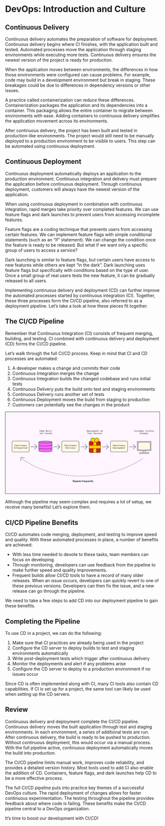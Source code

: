 # DevOps: Introduction and Culture

## Continuous Delivery

Continuous delivery automates the preparation of software for deployment. Continuous delivery begins where CI finishes, with the application built and tested. Automated processes move the application through staging environments while executing more tests. Continuous delivery ensures the newest version of the project is ready for production.

When the application moves between environments, the differences in how those environments were configured can cause problems. For example, code may build in a development environment but break in staging. These breakages could be due to differences in dependency versions or other issues.

A practice called containerization can reduce these differences. Containerization packages the application and its dependencies into a container. This packaging allows the entire container to migrate between environments with ease. Adding containers to continuous delivery simplifies the application movement across its environments.

After continuous delivery, the project has been built and tested in production-like environments. The project would still need to be manually deployed to a production environment to be visible to users. This step can be automated using continuous deployment.

## Continuous Deployment

Continuous deployment automatically deploys an application to the production environment. Continuous integration and delivery must prepare the application before continuous deployment. Through continuous deployment, customers will always have the newest version of the application.

When using continuous deployment in combination with continuous integration, rapid merges take priority over completed features. We can use feature flags and dark launches to prevent users from accessing incomplete features.

Feature flags are a coding technique that prevents users from accessing certain features. We can implement feature flags with simple conditional statements (such as an “if” statement). We can change the condition once the feature is ready to be released. But what if we want only a specific group of users to access a service?

Dark launching is similar to feature flags, but certain users have access to new features while others are kept “in the dark”. Dark launching uses feature flags but specifically with conditions based on the type of user. Once a small group of real users tests the new feature, it can be gradually released to all users.

Implementing continuous delivery and deployment (CD) can further improve the automated processes started by continuous integration (CI). Together, these three processes form the CI/CD pipeline, also referred to as a deployment pipeline. Let’s take a look at how these pieces fit together.

## The CI/CD Pipeline

Remember that Continuous Integration (CI) consists of frequent merging, building, and testing. CI combined with continuous delivery and deployment (CD) forms the CI/CD pipeline.

Let’s walk through the full CI/CD process. Keep in mind that CI and CD processes are automated:
1. A developer makes a change and commits their code
2. Continuous Integration merges the change
3. Continuous Integration builds the changed codebase and runs initial tests
4. Continuous Delivery puts the build onto test and staging environments
5. Continuous Delivery runs another set of tests
6. Continuous Deployment moves the build from staging to production
7. Customers can potentially see the changes in the product

![](./img/ci-cd-1.svg)

Although the pipeline may seem complex and requires a lot of setup, we receive many benefits! Let’s explore them.

## CI/CD Pipeline Benefits

CI/CD automates code merging, deployment, and testing to improve speed and quality. With these automated processes in place, a number of benefits are achieved:
* With less time needed to devote to these tasks, team members can focus on developing.
* Through monitoring, developers can use feedback from the pipeline to make further speed and quality improvements.
* Frequent builds allow CI/CD tools to have a record of many older releases. When an issue occurs, developers can quickly revert to one of these previous versions. Developers can then fix the issue, and a new release can go through the pipeline.

We need to take a few steps to add CD into our deployment pipeline to gain these benefits.

## Completing the Pipeline

To use CD in a project, we can do the following:
1. Make sure that CI practices are already being used in the project
2. Configure the CD server to deploy builds to test and staging environments automatically
3. Write post-deployment tests which trigger after continuous delivery
4. Monitor the deployments and alert if any problems arise
5. Configure the CD server to deploy to a production environment if no issues occur

Since CD is often implemented along with CI, many CI tools also contain CD capabilities. If CI is set up for a project, the same tool can likely be used when setting up the CD servers.

## Review

Continuous delivery and deployment complete the CI/CD pipeline. Continuous delivery moves the built application through test and staging environments. In each environment, a series of additional tests are run. After continuous delivery, the build is ready to be pushed to production. Without continuous deployment, this would occur via a manual process. With the full pipeline active, continuous deployment automatically moves the build into production.

The CI/CD pipeline limits manual work, improves code reliability, and provides a detailed version history. Most tools used to add CI also enable the addition of CD. Containers, feature flags, and dark launches help CD to be a more effective process.

The full CI/CD pipeline puts into practice key themes of a successful DevOps culture. The rapid deployment of changes allows for faster continuous experimentation. The testing throughout the pipeline provides feedback about where code is failing. These benefits make the CI/CD pipeline central to a DevOps organization.

It’s time to boost our development with CI/CD!
